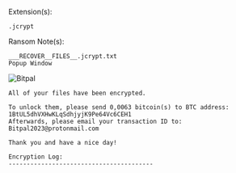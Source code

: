 Extension(s):  
```
.jcrypt
```
Ransom Note(s): 
```
___RECOVER__FILES__.jcrypt.txt
Popup Window
```
![Bitpal](https://github.com/user-attachments/assets/d4bb146e-158f-4745-a74a-21177ad979c3)
```
All of your files have been encrypted.

To unlock them, please send 0,0063 bitcoin(s) to BTC address: 1BtUL5dhVXHwKLqSdhjyjK9Pe64Vc6CEH1
Afterwards, please email your transaction ID to: Bitpal2023@protonmail.com

Thank you and have a nice day!

Encryption Log:
----------------------------------------

```

